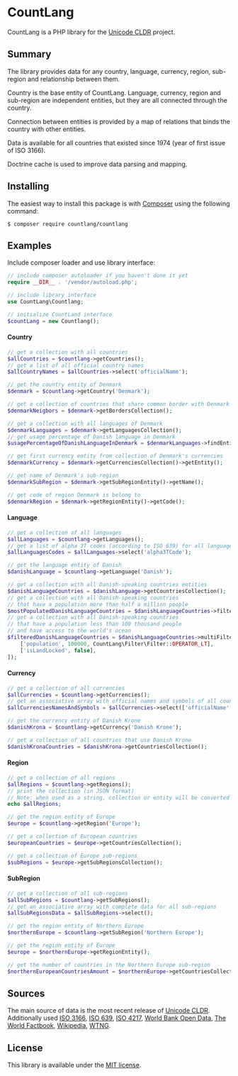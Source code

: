 CountLang
==============================

CountLang is a PHP library for the [Unicode CLDR](http://cldr.unicode.org) project.

## Summary

The library provides data for any country, language, currency, region, sub-region and relationship between them.

Country is the base entity of CountLang. Language, currency, region and sub-region are independent entities, but they are all connected through the country.

Connection between entities is provided by a map of relations that binds the country with other entities.

Data is available for all countries that existed since 1974 (year of first issue of ISO 3166).

Doctrine cache is used to improve data parsing and mapping.

## Installing

The easiest way to install this package is with [Composer](https://getcomposer.org) using the following command:

    $ composer require countlang/countlang

## Examples

Include composer loader and use library interface:

```php
// include composer autoloader if you haven't done it yet
require __DIR__ . '/vendor/autoload.php';

// include library interface
use CountLang\Countlang;

// initialize CountLand interface
$countLang = new Countlang();
```

#### Country

```php
// get a collection with all countries 
$allCountries = $countlang->getCountries();
// get a list of all official country names 
$allCountryNames = $allCountries->select('officialName');

// get the country entity of Denmark
$denmark = $countlang->getCountry('Denmark');

// get a collection of countries that share common border with Denmark
$denmarkNeigbors = $denmark->getBordersCollection();

// get a collection with all languages of Denmark
$denmarkLanguages = $denmark->getLanguagesCollection();
// get usage percentage of Danish language in Denmark
$usagePercentageOfDanishLanguageInDenmark = $denmarkLanguages->findEntity('Danish')->getUsagePercentage();

// get first currency entity from collection of Denmark's currencies
$denmarkCurrency = $denmark->getCurrenciesCollection()->getEntity();

// get name of Denmark's sub-region
$denmarkSubRegion = $denmark->getSubRegionEntity()->getName();

// get code of region Denmark is belong to
$denmarkRegion = $denmark->getRegionEntity()->getCode();
```

#### Language

```php
// get a collection of all languages 
$allLanguages = $countlang->getLanguages();
// get a list of alpha 3T codes (according to ISO 639) for all languages 
$allLanguagesCodes = $allLanguages->select('alpha3TCode');

// get the language entity of Danish
$danishLanguage = $countlang->getLanguage('Danish');

// get a collection with all Danish-speaking countries entities
$danishLanguageCountries = $danishLanguage->getCountriesCollection();
// get a collection with all Danish-speaking countries 
// that have a population more than half a million people
$mostPopulatedDanishLanguageCountries = $danishLanguageCountries->filter('population', 500000, 'gt');
// get a collection with all Danish-speaking countries 
// that have a population less than 100 thousand people
// and have access to the world's ocean
$filteredDanishLanguageCountries = $danishLanguageCountries->multiFilter([
    ['population', 100000, CountLang\Filter\Filter::OPERATOR_LT],
    ['isLandLocked', false],
]);
```

#### Currency

```php
// get a collection of all currencies 
$allCurrencies = $countlang->getCurrencies();
// get an associative array with official names and symbols of all countries
$allCurrenciesNamesAndSymbols = $allCurrencies->select(['officialName', 'symbol']);

// get the currency entity of Danish Krone
$danishKrona = $countlang->getCurrency('Danish Krone');

// get a collection of all countries that use Danish Krone
$danishKronaCountries = $danishKrona->getCountriesCollection();
```

#### Region

```php
// get a collection of all regions 
$allRegions = $countlang->getRegions();
// print the collection (in JSON format)
// Note: when used as a string, collection or entity will be converted to JSON
echo $allRegions;

// get the region entity of Europe
$europe = $countlang->getRegion('Europe');

// get a collection of European countries
$europeanCountries = $europe->getCountriesCollection();

// get a collection of Europe sub-regions
$subRegions = $europe->getSubRegionsCollection();
```

#### SubRegion

```php
// get a collection of all sub-regions 
$allSubRegions = $countlang->getSubRegions();
// get an associative array with complete data for all sub-regions 
$allSubRegionsData = $allSubRegions->select();

// get the region entity of Northern Europe
$northernEurope = $countlang->getSubRegion('Northern Europe');

// get the region entity of Europe
$europe = $northernEurope->getRegionEntity();

// get the number of countries in the Northern Europe sub-region
$northernEuropeanCountriesAmount = $northernEurope->getCountriesCollection()->count();
```

## Sources
The main source of data is the most recent release of [Unicode CLDR](http://cldr.unicode.org). Additionally used [ISO 3166](https://www.iso.org/iso-3166-country-codes.html), [ISO 639](https://www.iso.org/iso-639-language-codes.html), [ISO 4217](https://www.iso.org/iso-4217-currency-codes.html), [World Bank Open Data](http://data.worldbank.org), [The World Factbook](https://www.cia.gov/library/publications/the-world-factbook), [Wikipedia](https://www.wikipedia.org), [WTNG](http://www.wtng.info).


## License
This library is available under the [MIT license](LICENSE).